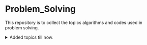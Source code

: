 # Problem_Solving
This repository is to collect the topics algorithms and codes used in problem solving.
<details>
  
 <summary>Added topics till now:</summary>
 
|no|   Topic      |
|--:|-------------|
| 1 |Number theory|
|2 | DFS          |
</details>
